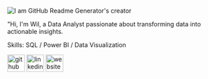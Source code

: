 ![I am GitHub Readme Generator's creator](https://media.licdn.com/dms/image/v2/D4E16AQGGB4EpRCkz4w/profile-displaybackgroundimage-shrink_350_1400/profile-displaybackgroundimage-shrink_350_1400/0/1700307434416?e=1729728000&v=beta&t=bgra6SP15SF6YrV8oJfVV4NqPzlJP-tnDeWOnM6PtmY)

"Hi, I'm Wil, a Data Analyst passionate about transforming data into actionable insights. 

Skills: SQL / Power BI / Data Visualization 



[<img src='https://cdn.jsdelivr.net/npm/simple-icons@3.0.1/icons/github.svg' alt='github' height='40'>](https://github.com/rodriguezwil)  [<img src='https://cdn.jsdelivr.net/npm/simple-icons@3.0.1/icons/linkedin.svg' alt='linkedin' height='40'>](https://www.linkedin.com/in/https://www.linkedin.com/in/wil-rodriguez//)  [<img src='https://cdn.jsdelivr.net/npm/simple-icons@3.0.1/icons/icloud.svg' alt='website' height='40'>](https://www.wilrodriguez-pro.com/)  

